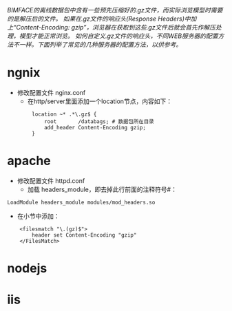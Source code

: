 *BIMFACE的离线数据包中含有一些预先压缩好的.gz文件，而实际浏览模型时需要的是解压后的文件。*
*如果在.gz文件的响应头(Response Headers)中加上“Content-Encoding: gzip”，浏览器在获取到这些.gz文件后就会首先作解压处理，模型才能正常浏览。*
*如何自定义.gz文件的响应头，不同WEB服务器的配置方法不一样。下面列举了常见的几种服务器的配置方法，以供参考。*
# ngnix
* 修改配置文件 nginx.conf
   * 在http/server里面添加一个location节点，内容如下：
```
		location ~* .*\.gz$ {
			root       /databags; # 数据包所在目录
			add_header Content-Encoding gzip;
		} 
```
# apache
* 修改配置文件 httpd.conf
   * 加载 headers_module，即去掉此行前面的注释符号#：
```
LoadModule headers_module modules/mod_headers.so
```
   * 在<IfModule headers_module>小节中添加：
```
    <filesmatch "\.(gz)$">
        header set Content-Encoding "gzip"
    </FilesMatch>
```
# nodejs
# iis

